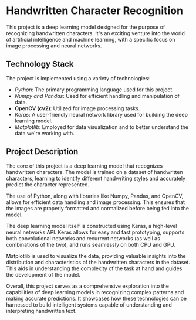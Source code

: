 # Handwritten Character Recognition

This project is a deep learning model designed for the purpose of recognizing handwritten characters. It's an exciting venture into the world of artificial intelligence and machine learning, with a specific focus on image processing and neural networks.

## Technology Stack
The project is implemented using a variety of technologies:
- *Python*: The primary programming language used for this project.
- *Numpy and Pandas*: Used for efficient handling and manipulation of data.
- **OpenCV (cv2)**: Utilized for image processing tasks.
- *Keras*: A user-friendly neural network library used for building the deep learning model.
- *Matplotlib*: Employed for data visualization and to better understand the data we're working with.

## Project Description
The core of this project is a deep learning model that recognizes handwritten characters. The model is trained on a dataset of handwritten characters, learning to identify different handwriting styles and accurately predict the character represented.

The use of Python, along with libraries like Numpy, Pandas, and OpenCV, allows for efficient data handling and image processing. This ensures that the images are properly formatted and normalized before being fed into the model.

The deep learning model itself is constructed using Keras, a high-level neural networks API. Keras allows for easy and fast prototyping, supports both convolutional networks and recurrent networks (as well as combinations of the two), and runs seamlessly on both CPU and GPU.

Matplotlib is used to visualize the data, providing valuable insights into the distribution and characteristics of the handwritten characters in the dataset. This aids in understanding the complexity of the task at hand and guides the development of the model.

Overall, this project serves as a comprehensive exploration into the capabilities of deep learning models in recognizing complex patterns and making accurate predictions. It showcases how these technologies can be harnessed to build intelligent systems capable of understanding and interpreting handwritten text.
